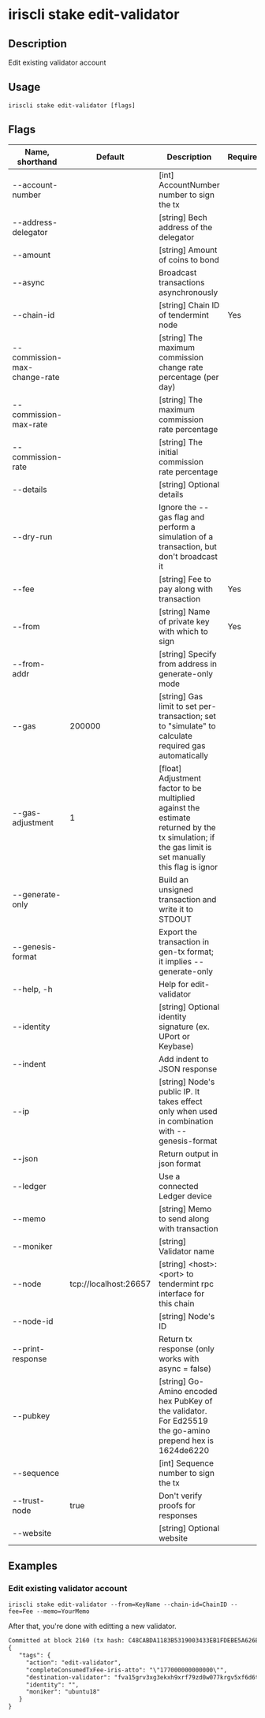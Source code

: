 # iriscli stake edit-validator

## Description

Edit existing validator account

## Usage

```
iriscli stake edit-validator [flags]
```

## Flags

| Name, shorthand              | Default               | Description                                                         | Required |
| ---------------------------- | --------------------- | ------------------------------------------------------------------- | -------- |
| --account-number             |                       | [int] AccountNumber number to sign the tx                           |          |
| --address-delegator          |                       | [string] Bech address of the delegator                                       |          |
| --amount                     |                       | [string] Amount of coins to bond                                             |          |
| --async                      |                       | Broadcast transactions asynchronously                               |          |
| --chain-id                   |                       | [string] Chain ID of tendermint node                                | Yes      |
| --commission-max-change-rate |                       | [string] The maximum commission change rate percentage (per day)    |          |
| --commission-max-rate        |                       | [string] The maximum commission rate percentage                              |          |
| --commission-rate            |                       | [string] The initial commission rate percentage                              |          |
| --details                    |                       | [string] Optional details                                                    |          |
| --dry-run                    |                       | Ignore the --gas flag and perform a simulation of a transaction, but don't broadcast it |          |
| --fee                        |                       | [string] Fee to pay along with transaction                                   | Yes      |
| --from                       |                       | [string] Name of private key with which to sign                              | Yes      |
| --from-addr                  |                       | [string] Specify from address in generate-only mode                          |          |
| --gas                        | 200000                | [string] Gas limit to set per-transaction; set to "simulate" to calculate required gas automatically |           |
| --gas-adjustment             | 1                     | [float] Adjustment factor to be multiplied against the estimate returned by the tx simulation; if the gas limit is set manually this flag is ignor |          |
| --generate-only              |                       | Build an unsigned transaction and write it to STDOUT                |          |
| --genesis-format             |                       | Export the transaction in gen-tx format; it implies --generate-only |          |
| --help, -h                   |                       | Help for edit-validator                                           |          |
| --identity                   |                       | [string] Optional identity signature (ex. UPort or Keybase)         |          |
| --indent                     |                       | Add indent to JSON response                                         |          |
| --ip                         |                       | [string] Node's public IP. It takes effect only when used in combination with --genesis-format |           |
| --json                       |                       | Return output in json format                                        |          |
| --ledger                     |                       | Use a connected Ledger device                                       |          |
| --memo                       |                       | [string] Memo to send along with transaction                        |          |
| --moniker                    |                       | [string] Validator name                                             |          |
| --node                       | tcp://localhost:26657 | [string] \<host>:\<port> to tendermint rpc interface for this chain |          |
| --node-id                    |                       | [string] Node's ID                                                  |          |
| --print-response             |                       | Return tx response (only works with async = false)                  |          |
| --pubkey                     |                       | [string] Go-Amino encoded hex PubKey of the validator. For Ed25519 the go-amino prepend hex is 1624de6220 |           |
| --sequence                   |                       | [int] Sequence number to sign the tx                                |          |
| --trust-node                 | true                  | Don't verify proofs for responses                                   |          |
| --website                    |                       | [string] Optional website                                                    |          |

## Examples

### Edit existing validator account

```shell
iriscli stake edit-validator --from=KeyName --chain-id=ChainID --fee=Fee --memo=YourMemo
```

After that, you're done with editting a new validator.

```txt
Committed at block 2160 (tx hash: C48CABDA1183B5319003433EB1FDEBE5A626E00BD319F1A84D84B6247E9224D1, response: {Code:0 Data:[] Log:Msg 0:  Info: GasWanted:200000 GasUsed:3540 Tags:[{Key:[97 99 116 105 111 110] Value:[101 100 105 116 45 118 97 108 105 100 97 116 111 114] XXX_NoUnkeyedLiteral:{} XXX_unrecognized:[] XXX_sizecache:0} {Key:[100 101 115 116 105 110 97 116 105 111 110 45 118 97 108 105 100 97 116 111 114] Value:[102 118 97 49 53 103 114 118 51 120 103 51 101 107 120 104 57 120 114 102 55 57 122 100 48 119 48 55 55 107 114 103 118 53 120 102 54 100 54 116 104 100] XXX_NoUnkeyedLiteral:{} XXX_unrecognized:[] XXX_sizecache:0} {Key:[109 111 110 105 107 101 114] Value:[117 98 117 110 116 117 49 56] XXX_NoUnkeyedLiteral:{} XXX_unrecognized:[] XXX_sizecache:0} {Key:[105 100 101 110 116 105 116 121] Value:[] XXX_NoUnkeyedLiteral:{} XXX_unrecognized:[] XXX_sizecache:0} {Key:[99 111 109 112 108 101 116 101 67 111 110 115 117 109 101 100 84 120 70 101 101 45 105 114 105 115 45 97 116 116 111] Value:[34 49 55 55 48 48 48 48 48 48 48 48 48 48 48 48 34] XXX_NoUnkeyedLiteral:{} XXX_unrecognized:[] XXX_sizecache:0}] Codespace: XXX_NoUnkeyedLiteral:{} XXX_unrecognized:[] XXX_sizecache:0})
{
   "tags": {
     "action": "edit-validator",
     "completeConsumedTxFee-iris-atto": "\"177000000000000\"",
     "destination-validator": "fva15grv3xg3ekxh9xrf79zd0w077krgv5xf6d6thd",
     "identity": "",
     "moniker": "ubuntu18"
   }
}
```
